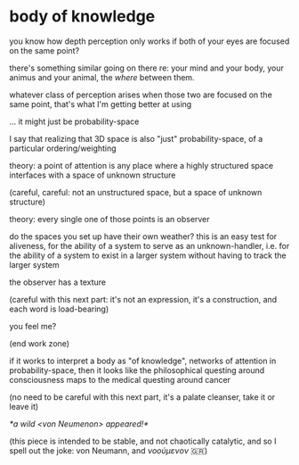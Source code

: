 # body of knowledge

you know how depth perception only works if both of your eyes are focused on the same point?

there's something similar going on there re: your mind and your body, your animus and your animal, the _where_ between them.

whatever class of perception arises when those two are focused on the same point, that's what I'm getting better at using

… it might just be probability-space

I say that realizing that 3D space is also "just" probability-space, of a particular ordering/weighting

theory: a point of attention is any place where a highly structured space interfaces with a space of unknown structure

(careful, careful: not an unstructured space, but a space of unknown structure)

theory: every single one of those points is an observer

do the spaces you set up have their own weather? this is an easy test for aliveness, for the ability of a system to serve as an unknown-handler, i.e. for the ability of a system to exist in a larger system without having to track the larger system

the observer has a texture

(careful with this next part: it's not an expression, it's a construction, and each word is load-bearing)

you feel me?

(end work zone)

if it works to interpret a body as "of knowledge", networks of attention in probability-space, then it looks like the philosophical questing around consciousness maps to the medical questing around cancer

(no need to be careful with this next part, it's a palate cleanser, take it or leave it)

_\*a wild \<von Neumenon> appeared!\*_

(this piece is intended to be stable, and not chaotically catalytic, and so I spell out the joke: von Neumann, and _νοούμενoν_ 🇬🇷)
